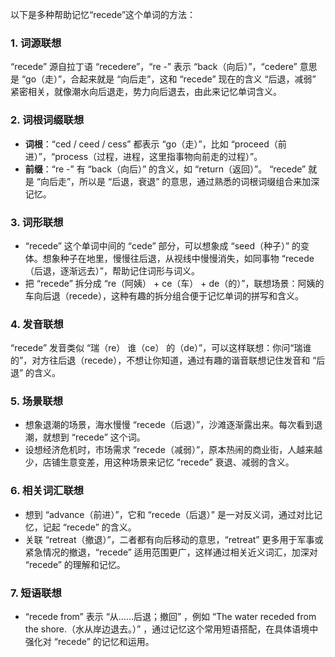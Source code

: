以下是多种帮助记忆“recede”这个单词的方法：

### 1. 词源联想
“recede” 源自拉丁语 “recedere”，“re -” 表示 “back（向后）”，“cedere” 意思是 “go（走）”，合起来就是 “向后走”，这和 “recede” 现在的含义 “后退，减弱” 紧密相关，就像潮水向后退走，势力向后退去，由此来记忆单词含义。

### 2. 词根词缀联想
 - **词根**：“ced / ceed / cess” 都表示 “go（走）”，比如 “proceed（前进）”，“process（过程，进程，这里指事物向前走的过程）”。
 - **前缀**：“re -” 有 “back（向后）” 的含义，如 “return（返回）”。
 “recede” 就是 “向后走”，所以是 “后退，衰退” 的意思，通过熟悉的词根词缀组合来加深记忆。

### 3. 词形联想
 - “recede” 这个单词中间的 “cede” 部分，可以想象成 “seed（种子）” 的变体。想象种子在地里，慢慢往后退，从视线中慢慢消失，如同事物 “recede（后退，逐渐远去）”，帮助记住词形与词义。
 - 把 “recede” 拆分成 “re（阿姨） + ce（车） + de（的）”，联想场景：阿姨的车向后退（recede），这种有趣的拆分组合便于记忆单词的拼写和含义。

### 4. 发音联想
 “recede” 发音类似 “瑞（re） 谁（ce） 的（de）”，可以这样联想：你问“瑞谁的”，对方往后退（recede），不想让你知道，通过有趣的谐音联想记住发音和 “后退” 的含义。

### 5. 场景联想
 - 想象退潮的场景，海水慢慢 “recede（后退）”，沙滩逐渐露出来。每次看到退潮，就想到 “recede” 这个词。
 - 设想经济危机时，市场需求 “recede（减弱）”，原本热闹的商业街，人越来越少，店铺生意变差，用这种场景来记忆 “recede” 衰退、减弱的含义。

### 6. 相关词汇联想
 - 想到 “advance（前进）”，它和 “recede（后退）” 是一对反义词，通过对比记忆，记起 “recede” 的含义。
 - 关联 “retreat（撤退）”，二者都有向后移动的意思，“retreat” 更多用于军事或紧急情况的撤退，“recede” 适用范围更广，这样通过相关近义词汇，加深对 “recede” 的理解和记忆。

### 7. 短语联想
 - “recede from” 表示 “从……后退；撤回”  ，例如 “The water receded from the shore.（水从岸边退去。）” ，通过记忆这个常用短语搭配，在具体语境中强化对 “recede” 的记忆和运用。 